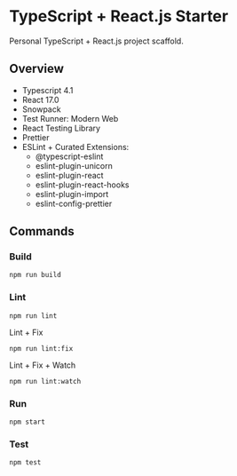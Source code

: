 # TypeScript + React.js Starter

Personal TypeScript + React.js project scaffold.

## Overview

- Typescript 4.1
- React 17.0
- Snowpack
- Test Runner: Modern Web
- React Testing Library
- Prettier
- ESLint + Curated Extensions:
  - @typescript-eslint
  - eslint-plugin-unicorn
  - eslint-plugin-react
  - eslint-plugin-react-hooks
  - eslint-plugin-import
  - eslint-config-prettier

## Commands

### Build

```
npm run build
```

### Lint

```
npm run lint
```

Lint + Fix

```
npm run lint:fix
```

Lint + Fix + Watch

```
npm run lint:watch
```

### Run

```
npm start
```

### Test

```
npm test
```
